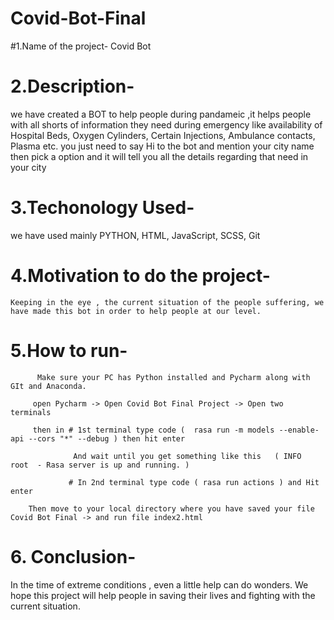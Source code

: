 # Covid-Bot-Final
#1.Name of the project- 
 Covid Bot 

# 2.Description- 
 we have created a BOT to help people during pandameic ,it helps people with all shorts of information they need during emergency like availability of Hospital Beds, Oxygen Cylinders, Certain Injections, Ambulance contacts, 
Plasma etc. 
you just need to say Hi to the bot and mention your city name then pick a option and it will tell you all the details regarding that need in your city

# 3.Techonology Used- 
we have used mainly PYTHON, HTML, JavaScript, SCSS, Git

# 4.Motivation to do the project- 
    Keeping in the eye , the current situation of the people suffering, we have made this bot in order to help people at our level.
    

# 5.How to run- 
          Make sure your PC has Python installed and Pycharm along with GIt and Anaconda.

         open Pycharm -> Open Covid Bot Final Project -> Open two terminals 

         then in # 1st terminal type code (  rasa run -m models --enable-api --cors "*" --debug ) then hit enter 

                  And wait until you get something like this   ( INFO  root  - Rasa server is up and running. )

                 # In 2nd terminal type code ( rasa run actions ) and Hit enter  

        Then move to your local directory where you have saved your file Covid Bot Final -> and run file index2.html 
        
 # 6. Conclusion- 
 In the time of extreme conditions , even a little help can do wonders. We hope this project will help people in saving their lives and fighting with the current situation.
 
 

